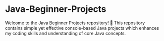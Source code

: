 # Java-Beginner-Projects
Welcome to the Java Beginner Projects repository! 🚀 This repository contains simple yet effective console-based Java projects which enhances my coding skills and understanding of core Java concepts.
